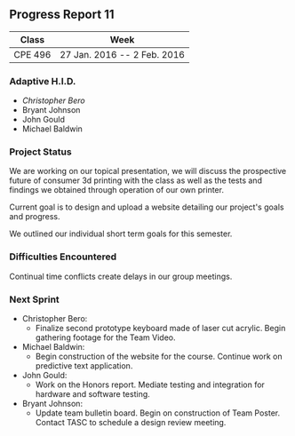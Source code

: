 ## Progress Report 11

Class | Week
----- | ----
CPE 496 | 27 Jan. 2016 -- 2 Feb. 2016

### Adaptive H.I.D.

<!--- This is a comment
Make sure to use *asterisks* to create italics on the member of whoever created the report
-->

* *Christopher Bero*
* Bryant Johnson
* John Gould
* Michael Baldwin

### Project Status
<!---
Project Status is a review of what was accomplished last week and a description of where we stand going into this sprint. A comparison between goals and actual accomplishments is a good idea.
-->

We are working on our topical presentation, we will discuss the prospective future of consumer 3d printing with the class as well as the tests and findings we obtained through operation of our own printer.

Current goal is to design and upload a website detailing our project's goals and progress. 

We outlined our individual short term goals for this semester. 

### Difficulties Encountered

<!---
Difficulties Encountered is required. Other teams report losing points if this is missing.
Put here any trouble we had while accomplishing work during the previous sprint/week.
-->

Continual time conflicts create delays in our group meetings. 

### Next Sprint

<!---
Next Sprint should be a list of tasks that each member is going to work towards for the upcomming week.
Make sure to email members on Thursday or Friday so that they can respond with their most recent progress.
-->

* Christopher Bero:
    * Finalize second prototype keyboard made of laser cut acrylic. Begin gathering footage for the Team Video. 
* Michael Baldwin:
    * Begin construction of the website for the course. Continue work on predictive text application.
* John Gould:
    * Work on the Honors report. Mediate testing and integration for hardware and software testing.
* Bryant Johnson:
    * Update team bulletin board. Begin on construction of Team Poster. Contact TASC to schedule a design review meeting. 



